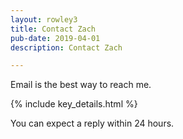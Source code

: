 ```yaml
---
layout: rowley3
title: Contact Zach
pub-date: 2019-04-01
description: Contact Zach

---
```



Email is the best way to reach me.

{% include key_details.html %}

You can expect a reply within 24 hours.

